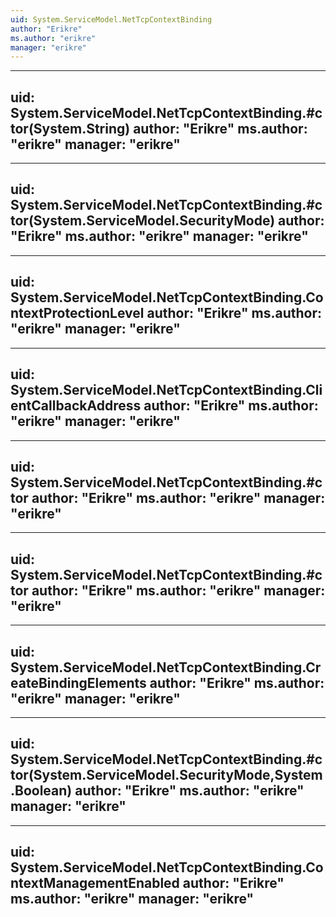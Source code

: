 ```yaml
---
uid: System.ServiceModel.NetTcpContextBinding
author: "Erikre"
ms.author: "erikre"
manager: "erikre"
---
```


---
uid: System.ServiceModel.NetTcpContextBinding.#ctor(System.String)
author: "Erikre"
ms.author: "erikre"
manager: "erikre"
---

---
uid: System.ServiceModel.NetTcpContextBinding.#ctor(System.ServiceModel.SecurityMode)
author: "Erikre"
ms.author: "erikre"
manager: "erikre"
---

---
uid: System.ServiceModel.NetTcpContextBinding.ContextProtectionLevel
author: "Erikre"
ms.author: "erikre"
manager: "erikre"
---

---
uid: System.ServiceModel.NetTcpContextBinding.ClientCallbackAddress
author: "Erikre"
ms.author: "erikre"
manager: "erikre"
---

---
uid: System.ServiceModel.NetTcpContextBinding.#ctor
author: "Erikre"
ms.author: "erikre"
manager: "erikre"
---

---
uid: System.ServiceModel.NetTcpContextBinding.#ctor
author: "Erikre"
ms.author: "erikre"
manager: "erikre"
---

---
uid: System.ServiceModel.NetTcpContextBinding.CreateBindingElements
author: "Erikre"
ms.author: "erikre"
manager: "erikre"
---

---
uid: System.ServiceModel.NetTcpContextBinding.#ctor(System.ServiceModel.SecurityMode,System.Boolean)
author: "Erikre"
ms.author: "erikre"
manager: "erikre"
---

---
uid: System.ServiceModel.NetTcpContextBinding.ContextManagementEnabled
author: "Erikre"
ms.author: "erikre"
manager: "erikre"
---
